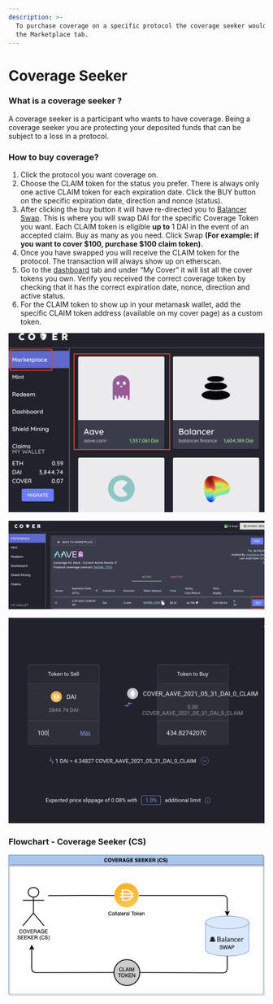 ```yaml
---
description: >-
  To purchase coverage on a specific protocol the coverage seeker would go to
  the Marketplace tab.
---
```


# Coverage Seeker

### What is a coverage seeker ?

A coverage seeker is a participant who wants to have coverage. Being a coverage seeker you are protecting your deposited funds that can be subject to a loss in a protocol. 

### How to buy coverage?

1. Click the protocol you want coverage on.
2. Choose the CLAIM token for the status you prefer. There is always only one active CLAIM token for each expiration date. Click the BUY button on the specific expiration date, direction and nonce \(status\).
3. After clicking the buy button it will have re-directed you to [Balancer Swap](https://balancer.exchange/#/swap). This is where you will swap DAI for the specific Coverage Token you want. Each CLAIM token is eligible **up to** 1 DAI in the event of an accepted claim. Buy as many as you need. Click Swap **\(For example: if you want to cover $100, purchase $100 claim token\).**
4. Once you have swapped you will receive the CLAIM token for the protocol. The transaction will always show up on etherscan.
5. Go to the [dashboard](https://app.coverprotocol.com/app/dashboard) tab and under “My Cover” it will list all the cover tokens you own. Verify you received the correct coverage token by checking that it has the correct expiration date, nonce, direction and active status.
6. For the CLAIM token to show up in your metamask wallet, add the specific CLAIM token address \(available on my cover page\) as a custom token.

![](../../.gitbook/assets/screen-shot-2020-12-02-at-10.55.50-pm.png)

![](../../.gitbook/assets/screen-shot-2020-12-02-at-10.56.20-pm.png)

![](../../.gitbook/assets/screen-shot-2020-12-02-at-10.58.25-pm.png)

###                                         Flowchart - Coverage Seeker \(CS\)

![](../../.gitbook/assets/0%20%281%29.png)



